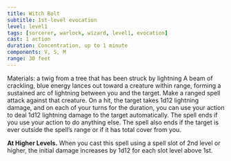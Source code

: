 ```yaml
---
title: Witch Bolt
subtitle: 1st-level evocation
level: level1
tags: [sorcerer, warlock, wizard, level1, evocation]
cast: 1 action
duration: Concentration, up to 1 minute
components: V, S, M
range: 30 feet
---
```

Materials: a twig from a tree that has been struck by lightning
A beam of crackling, blue energy lances out toward a creature within range, forming a sustained arc of lightning between you and the target. Make a ranged spell attack against that creature. On a hit, the target takes 1d12 lightning damage, and on each of your turns for the duration, you can use your action to deal 1d12 lightning damage to the target automatically. The spell ends if you use your action to do anything else. The spell also ends if the target is ever outside the spell’s range or if it has total cover from you.

**At Higher Levels.** When you cast this spell using a spell slot of 2nd level or higher, the initial damage increases by 1d12 for each slot level above 1st.